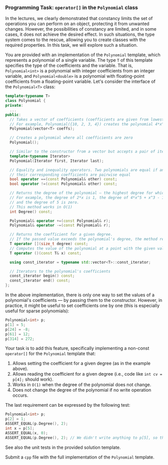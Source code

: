 ### Programming Task: `operator[]` in the `Polynomial` class

In the lectures, we clearly demonstrated that constancy limits the set of operations you can perform on an object, protecting it from unwanted changes. However, the possibilities of constancy are limited, and in some cases, it does not achieve the desired effect. In such situations, the type system comes to the rescue, allowing you to create classes with the required properties. In this task, we will explore such a situation.

You are provided with an implementation of the `Polynomial` template, which represents a polynomial of a single variable. The type `T` of this template specifies the type of the coefficients and the variable. That is, `Polynomial<int>` is a polynomial with integer coefficients from an integer variable, and `Polynomial<double>` is a polynomial with floating-point coefficients from a floating-point variable. Let's consider the interface of the `Polynomial<T>` class:

```cpp
template<typename T>
class Polynomial {
private:
  ...
public:
  // Takes a vector of coefficients (coefficients are given from lowest to highest)
  // For example, Polynomial({10, 2, 3, 4}) creates the polynomial 4*x^3 + 3*x^2 + 2*x + 10
  Polynomial(vector<T> coeffs);

  // Creates a polynomial where all coefficients are zero
  Polynomial();

  // Similar to the constructor from a vector but accepts a pair of iterators
  template<typename Iterator>
  Polynomial(Iterator first, Iterator last);

  // Equality and inequality operators. Two polynomials are equal if and only if
  // their corresponding coefficients are pairwise equal
  bool operator ==(const Polynomial& other) const;
  bool operator !=(const Polynomial& other) const;

  // Returns the degree of the polynomial — the highest degree for which the coefficient is non-zero.
  // For example, the degree of 2*x is 1, the degree of 4*x^5 + x^3 - 10 is 5,
  // and the degree of 5 is zero.
  // This method works in O(1)
  int Degree() const;

  Polynomial& operator +=(const Polynomial& r);
  Polynomial& operator -=(const Polynomial& r);

  // Returns the coefficient for a given degree.
  // If the passed value exceeds the polynomial's degree, the method returns 0
  T operator [](size_t degree) const;
  // Computes the value of the polynomial at a point with the given value
  T operator ()(const T& x) const;

  using const_iterator = typename std::vector<T>::const_iterator;

  // Iterators to the polynomial's coefficients
  const_iterator begin() const;
  const_iterator end() const;
};
```

In the above implementation, there is only one way to set the values of a polynomial's coefficients — by passing them to the constructor. However, in practice, it might be useful to set coefficients one by one (this is especially useful for sparse polynomials):

```cpp
Polynomial<int> p;
p[1] = 5;
p[24] = -8;
p[61] = 12;
p[314] = 272;
```

Your task is to add this feature, specifically implementing a non-const `operator[]` for the `Polynomial` template that:

1. Allows setting the coefficient for a given degree (as in the example above).
2. Allows reading the coefficient for a given degree (i.e., code like `int cv = p[4];` should work).
3. Works in `O(1)` when the degree of the polynomial does not change.
4. Does not change the degree of the polynomial if no write operation occurs.

The last requirement can be expressed by the following test:

```cpp
Polynomial<int> p;
p[2] = 1;
ASSERT_EQUAL(p.Degree(), 2);
int x = p[5];
ASSERT_EQUAL(x, 0);
ASSERT_EQUAL(p.Degree(), 2); // We didn't write anything to p[5], so the polynomial's degree didn't change
```

See also the unit tests in the provided solution template.

Submit a `cpp` file with the full implementation of the `Polynomial` template.